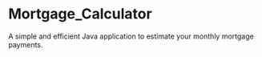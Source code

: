 # Mortgage_Calculator
A simple and efficient Java application to estimate your monthly mortgage payments.
